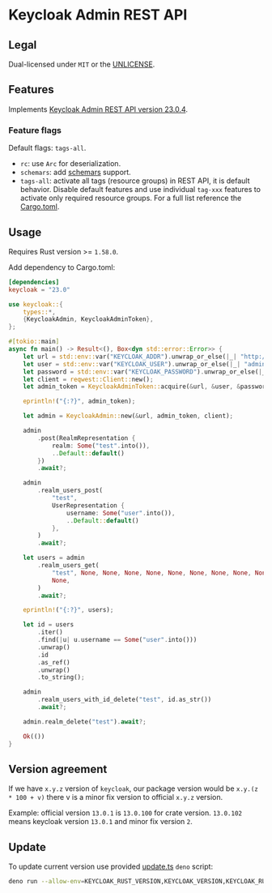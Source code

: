 # Keycloak Admin REST API

## Legal

Dual-licensed under `MIT` or the [UNLICENSE](http://unlicense.org/).

## Features

Implements [Keycloak Admin REST API version 23.0.4](https://www.keycloak.org/docs-api/23.0.4/rest-api/index.html).

### Feature flags

Default flags: `tags-all`.

- `rc`: use `Arc` for deserialization.
- `schemars`: add [schemars](https://crates.io/crates/schemars) support.
- `tags-all`: activate all tags (resource groups) in REST API, it is default behavior. Disable default features and use individual `tag-xxx` features to activate only required resource groups. For a full list reference the [Cargo.toml](Cargo.toml).

## Usage

Requires Rust version >= `1.58.0`.

Add dependency to Cargo.toml:

```toml
[dependencies]
keycloak = "23.0"
```

```rust
use keycloak::{
    types::*,
    {KeycloakAdmin, KeycloakAdminToken},
};

#[tokio::main]
async fn main() -> Result<(), Box<dyn std::error::Error>> {
    let url = std::env::var("KEYCLOAK_ADDR").unwrap_or_else(|_| "http://localhost:9080".into());
    let user = std::env::var("KEYCLOAK_USER").unwrap_or_else(|_| "admin".into());
    let password = std::env::var("KEYCLOAK_PASSWORD").unwrap_or_else(|_| "password".into());
    let client = reqwest::Client::new();
    let admin_token = KeycloakAdminToken::acquire(&url, &user, &password, &client).await?;

    eprintln!("{:?}", admin_token);

    let admin = KeycloakAdmin::new(&url, admin_token, client);

    admin
        .post(RealmRepresentation {
            realm: Some("test".into()),
            ..Default::default()
        })
        .await?;

    admin
        .realm_users_post(
            "test",
            UserRepresentation {
                username: Some("user".into()),
                ..Default::default()
            },
        )
        .await?;

    let users = admin
        .realm_users_get(
            "test", None, None, None, None, None, None, None, None, None, None, None, None, None,
            None,
        )
        .await?;

    eprintln!("{:?}", users);

    let id = users
        .iter()
        .find(|u| u.username == Some("user".into()))
        .unwrap()
        .id
        .as_ref()
        .unwrap()
        .to_string();

    admin
        .realm_users_with_id_delete("test", id.as_str())
        .await?;

    admin.realm_delete("test").await?;

    Ok(())
}
```

## Version agreement

If we have `x.y.z` version of `keycloak`, our package version would be `x.y.(z * 100 + v)` there v is a minor
fix version to official `x.y.z` version.

Example: official version `13.0.1` is `13.0.100` for crate version. `13.0.102` means keycloak version `13.0.1` and minor fix version `2`.

## Update

To update current version use provided [update.ts](./update.ts) `deno` script:

```sh
deno run --allow-env=KEYCLOAK_RUST_VERSION,KEYCLOAK_VERSION,KEYCLOAK_RUST_MAJOR_VERSION --allow-read=Cargo.toml --allow-write=Cargo.toml,api/openapi.json,src/types.rs,src/rest/generated_rest.rs --allow-net=keycloak.org,www.keycloak.org --allow-run=cargo,gh,git,handlebars-magic update.ts
```
